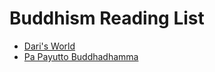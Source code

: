 # Buddhism Reading List

- [Dari's World](https://drarisworld.wordpress.com/)
- [Pa Payutto Buddhadhamma](https://buddhadhamma.github.io/titlepage.html)

